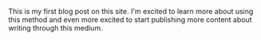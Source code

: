 This is my first blog post on this site. I'm excited to learn more about using this method and even more excited to start publishing more content about writing through this medium.

